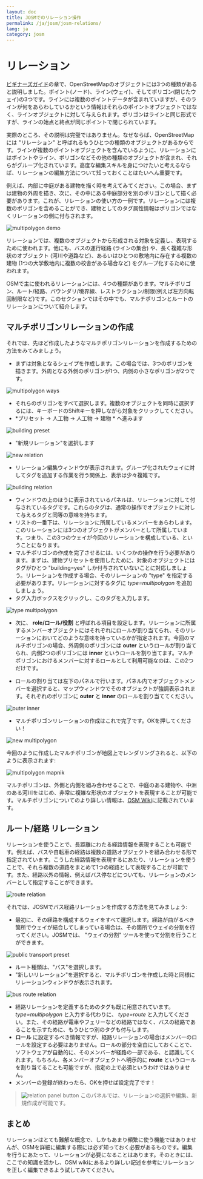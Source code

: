```yaml
---
layout: doc
title: JOSMでのリレーション操作
permalink: /ja/josm/josm-relations/
lang: ja
category: josm
---
```


リレーション
==========
[ビギナーズガイド](/ja/beginner)の章で、OpenStreetMapのオブジェクトには3つの種類があると説明しました。ポイント(ノード)、ライン(ウェイ)、そしてポリゴン(閉じたウェイ)の3つです。ラインには複数のポイントデータが含まれていますが、そのラインが何をあらわしているかという情報はそれらのポイントオブジェクトではなく、ラインオブジェクトに対して与えられます。ポリゴンはラインと同じ形式ですが、ラインの始点と終点が同じポイントで閉じられています。

実際のところ、その説明は完璧ではありません。なぜならば、OpenStreetMapには "リレーション" と呼ばれるもうひとつの種類のオブジェクトがあるからです。ラインが複数のポイントオブジェクトを含んでいるように、リレーションにはポイントやライン、ポリゴンなどその他の種類のオブジェクトが含まれ、それらがグループ化されています。高度な編集スキルを身につけたいと考えるならば、リレーションの編集方法について知っておくことはたいへん重要です。

例えば、内部に中庭がある建物を描く時を考えてみてください。この場合、まずは建物の外周を描き、次に、その中にある中庭部分を別のポリゴンとして描く必要があります。これが、リレーションの使い方の一例です。リレーションには複数のポリゴンを含めることができ、建物としてのタグ属性情報はポリゴンではなくリレーションの側に付与されます。

![multipolygon demo][]

リレーションでは、複数のオブジェクトから形成される対象を定義し、表現するために使われます。他にも、バスの運行経路 (ラインの集合) や、長く複雑な形状のオブジェクト (河川や道路など)、あるいはひとつの敷地内に存在する複数の建物 (1つの大学敷地内に複数の校舎がある場合など) をグループ化するために使われます。

OSMで主に使われるリレーションには、4つの種類があります。マルチポリゴン、ルート/経路、バウンダリ/境界線、レストラクション/制限(例えば左方向転回制限など)です。このセクションではその中でも、マルチポリゴンとルートのリレーションについて紹介します。

マルチポリゴンリレーションの作成
-------------------------------
それでは、先ほど作成したようなマルチポリゴンリレーションを作成するための方法をみてみましょう。

-   まずは対象となるシェイプを作成します。この場合では、3つのポリゴンを描きます。外周となる外側のポリゴンが1つ、内側の小さなポリゴンが2つです。

![multipolygon ways][]

-   それらのポリゴンをすべて選択します。複数のオブジェクトを同時に選択するには、キーボードのShiftキーを押しながら対象をクリックしてください。
-   *プリセット -> 人工物 -> 人工物 -> 建物 * へ進みます

![building preset][]

-   "新規リレーション"を選択します

![new relation][]

-   リレーション編集ウィンドウが表示されます。グループ化されたウェイに対してタグを追加する作業を行う関係上、表示は少々複雑です。

![building relation][]

-   ウィンドウの上のほうに表示されているパネルは、リレーションに対して付与されているタグです。これらのタグは、通常の操作でオブジェクトに対して与えるタグと同等の意味を持ちます。
-   リストの一番下は、リレーションに所属しているメンバーをあらわします。このリレーションには3つのオブジェクトがメンバーとして所属しています。つまり、この3つのウェイが今回のリレーションを構成している、ということになります。
-   マルチポリゴンの作成を完了させるには、いくつかの操作を行う必要があります。まずは、建物プリセットを使用したために、対象のオブジェクトにはタグがひとつ "building=yes" しか付与されていないことに対応しましょう。リレーションを作成する場合、そのリレーションの "type" を指定する必要があります。リレーションに対するタグに *type=multipolygon* を追加しましょう。
-   タグ入力ボックスをクリックし、このタグを入力します。

![type multipolygon][]

-   次に、 **role/ロール/役割** と呼ばれる項目を設定します。リレーションに所属するメンバーオブジェクトにはそれぞれにロールが割り当てられ、そのリレーションにおいてどのような意味を持っているかが指定されます。今回のマルチポリゴンの場合、外周側のポリゴンには **outer** というロールが割り当てられ、内側2つのポリゴンには **inner** というロールを割り当てます。マルチポリゴンにおけるメンバーに対するロールとして利用可能なのは、この2つだけです。

-   ロールの割り当ては左下のパネルで行います。パネル内でオブジェクトメンバーを選択すると、マップウィンドウでそのオブジェクトが強調表示されます。それぞれのポリゴンに **outer** と **inner** のロールを割り当ててください。

![outer inner][]

-   マルチポリゴンリレーションの作成はこれで完了です。OKを押してください！

![new multipolygon][]

今回のように作成したマルチポリゴンが地図上でレンダリングされると、以下のように表示されます:

![multipolygon mapnik][]

マルチポリゴンは、外側と内側を組み合わせることで、中庭のある建物や、中洲のある河川をはじめ、非常に複雑な形状のオブジェクトを表現することが可能です。マルチポリゴンについてのより詳しい情報は、[OSM Wiki](http://wiki.openstreetmap.org/wiki/Relation:multipolygon)に記載されています。

ルート/経路 リレーション
----------------
リレーションを使うことで、長距離にわたる経路情報を表現することも可能です。例えば、バスや自転車の経路は複数の道路オブジェクトを組み合わせる形で指定されています。こうした経路情報を表現するにあたり、リレーションを使うことで、それら複数の道路をまとめて1つの経路として表現することが可能です。また、経路以外の情報、例えばバス停などについても、リレーションのメンバーとして指定することができます。

![route relation][]

それでは、JOSMでバス経路リレーションを作成する方法を見てみましょう:

-   最初に、その経路を構成するウェイをすべて選択します。経路が曲がるべき箇所でウェイが結合してしまっている場合は、その箇所でウェイの分割を行ってください。JOSMでは、 "ウェイの分割" ツールを使って分割を行うことができます。

![public transport preset][]

-   ルート種類は、"バス"を選択します。
-   "新しいリレーション"を選択すると、マルチポリゴンを作成した時と同様にリレーションウィンドウが表示されます。

![bus route relation][]

-   経路リレーションを定義するためのタグも既に用意されています。 *type=multipolygon* と入力する代わりに、 *type=route* と入力してください。また、その経路が電車やフェリーなどの経路ではなく、バスの経路であることを示すために、もうひとつ別のタグも付与します。
-   **ロール** に設定するべき情報ですが、経路リレーションの場合はメンバーのロールを設定する必要はありません。ロールの部分を空白にしておくことで、ソフトウェアが自動的に、そのメンバーが経路の一部である、と認識してくれます。もちろん、各メンバーオブジェクトへ明示的に **route** というロールを割り当てることも可能ですが、指定の上で必須というわけではありません。
-   メンバーの登録が終わったら、OKを押せば設定完了です！

>   ![relation panel button][]
>   このパネルでは、リレーションの選択や編集、新規作成が可能です。

まとめ
-------
リレーションはとても難解な概念で、しかもあまり頻繁に使う機能ではありませんが、OSMを詳細に編集する際には必ず知っておく必要があるものです。編集を行うにあたって、リレーションが必要になることはあります。そのときには、ここでの知識を活かし、OSM wikiにあるより詳しい記述を参考にリレーションを正しく編集できるよう試してみてください。


[multipolygon ways]: /images/jp/editing/josm-relations/multipolygon-ways.png
[building preset]: /images/jp/editing/josm-relations/building-preset.png
[new relation]: /images/jp/editing/josm-relations/new-relation.png
[building relation]: /images/jp/editing/josm-relations/building-relation.png
[new relation]: /images/jp/editing/josm-relations/new-relation.png
[type multipolygon]: /images/jp/editing/josm-relations/type-multipolygon.png
[outer inner]: /images/jp/editing/josm-relations/outer-inner.png
[new multipolygon]: /images/jp/editing/josm-relations/new-multipolygon.png
[multipolygon mapnik]: /images/jp/editing/josm-relations/multipolygon-mapnik.png
[multipolygon demo]: /images/jp/editing/josm-relations/multipolygon-demo.png
[route relation]: /images/jp/editing/josm-relations/route-relation.png
[public transport preset]: /images/jp/editing/josm-relations/public-transport-preset.png
[bus route relation]: /images/jp/editing/josm-relations/bus-route-relation.png
[relation panel button]: /images/jp/editing/josm-relations/relation-panel-button.png







